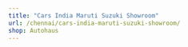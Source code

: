 ```yaml
---
title: "Cars India Maruti Suzuki Showroom"
url: /chennai/cars-india-maruti-suzuki-showroom/
shop: Autohaus
---
```

